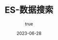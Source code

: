 ---
title: ES-数据搜索
decription: 
date: 2023-06-28
tags: 
  - springcloud
categories: 
  - 《SpringCloud》笔记
permalink: /pages/1f196baf/
author: 
  name: cynicism
  link: https://github.com/cynicism-lab
---